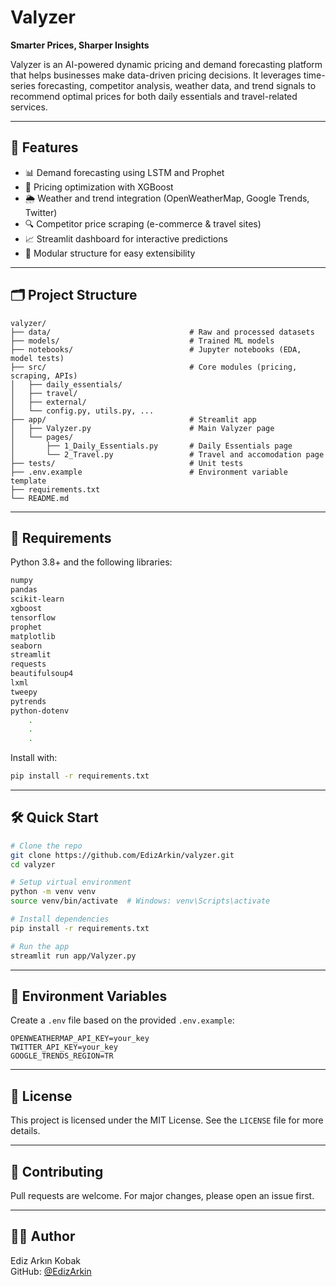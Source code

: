 # Valyzer

**Smarter Prices, Sharper Insights**

Valyzer is an AI-powered dynamic pricing and demand forecasting platform that helps businesses make data-driven pricing decisions. It leverages time-series forecasting, competitor analysis, weather data, and trend signals to recommend optimal prices for both daily essentials and travel-related services.

---

## 🚀 Features

- 📊 Demand forecasting using LSTM and Prophet  
- 💸 Pricing optimization with XGBoost  
- 🌦️ Weather and trend integration (OpenWeatherMap, Google Trends, Twitter)  
- 🔍 Competitor price scraping (e-commerce & travel sites)  
- 📈 Streamlit dashboard for interactive predictions  
- 🔁 Modular structure for easy extensibility  

---

## 🗂️ Project Structure

```
valyzer/
├── data/                               # Raw and processed datasets
├── models/                             # Trained ML models
├── notebooks/                          # Jupyter notebooks (EDA, model tests)
├── src/                                # Core modules (pricing, scraping, APIs)
│   ├── daily_essentials/
│   ├── travel/
│   ├── external/
│   └── config.py, utils.py, ...
├── app/                                # Streamlit app
│   ├── Valyzer.py                      # Main Valyzer page
│   └── pages/
│       ├── 1_Daily_Essentials.py       # Daily Essentials page   
│       └── 2_Travel.py                 # Travel and accomodation page
├── tests/                              # Unit tests
├── .env.example                        # Environment variable template
├── requirements.txt
└── README.md
```

---

## 🧪 Requirements

Python 3.8+ and the following libraries:

```bash
numpy
pandas
scikit-learn
xgboost
tensorflow
prophet
matplotlib
seaborn
streamlit
requests
beautifulsoup4
lxml
tweepy
pytrends
python-dotenv
    .
    .
    .
```

Install with:

```bash
pip install -r requirements.txt
```

---

## 🛠️ Quick Start

```bash
# Clone the repo
git clone https://github.com/EdizArkin/valyzer.git
cd valyzer

# Setup virtual environment
python -m venv venv
source venv/bin/activate  # Windows: venv\Scripts\activate

# Install dependencies
pip install -r requirements.txt

# Run the app
streamlit run app/Valyzer.py
```

---

## 🔐 Environment Variables

Create a `.env` file based on the provided `.env.example`:

```env
OPENWEATHERMAP_API_KEY=your_key
TWITTER_API_KEY=your_key
GOOGLE_TRENDS_REGION=TR
```

---

## 📄 License

This project is licensed under the MIT License. See the `LICENSE` file for more details.

---

## 🤝 Contributing

Pull requests are welcome. For major changes, please open an issue first.

---

## 👨‍💻 Author

Ediz Arkın Kobak  
GitHub: [@EdizArkin](https://github.com/EdizArkin)
